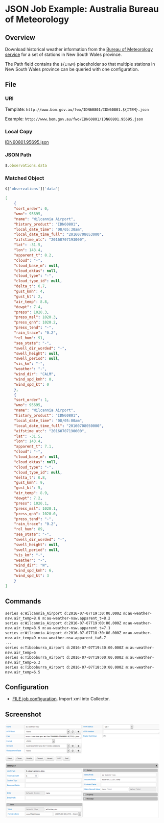 # JSON Job Example: Australia Bureau of Meteorology

## Overview

Download historical weather information from the [Bureau of Meteorology service](http://www.bom.gov.au) for a set of stations in New South Wales province.

The Path field contains the `${ITEM}` placeholder so that multiple stations in New South Wales province can be queried with one configuration.

## File

### URI

Template: `http://www.bom.gov.au/fwo/IDN60801/IDN60801.${ITEM}.json`

Example: `http://www.bom.gov.au/fwo/IDN60801/IDN60801.95695.json`

### Local Copy

[IDN60801.95695.json](IDN60801.95695.json)

### JSON Path

```javascript
$.observations.data
```

### Matched Object

```javascript
$['observations']['data']
```

```json
[
    {
    "sort_order": 0,
    "wmo": 95695,
    "name": "Wilcannia Airport",
    "history_product": "IDN60801",
    "local_date_time": "08/05:30am",
    "local_date_time_full": "20160708053000",
    "aifstime_utc": "20160707193000",
    "lat": -31.5,
    "lon": 143.4,
    "apparent_t": 8.2,
    "cloud": "-",
    "cloud_base_m": null,
    "cloud_oktas": null,
    "cloud_type": "-",
    "cloud_type_id": null,
    "delta_t": 0.7,
    "gust_kmh": 4,
    "gust_kt": 2,
    "air_temp": 8.8,
    "dewpt": 7.4,
    "press": 1020.3,
    "press_msl": 1020.3,
    "press_qnh": 1020.2,
    "press_tend": "-",
    "rain_trace": "0.2",
    "rel_hum": 91,
    "sea_state": "-",
    "swell_dir_worded": "-",
    "swell_height": null,
    "swell_period": null,
    "vis_km": "-",
    "weather": "-",
    "wind_dir": "CALM",
    "wind_spd_kmh": 0,
    "wind_spd_kt": 0
    },
    {
    "sort_order": 1,
    "wmo": 95695,
    "name": "Wilcannia Airport",
    "history_product": "IDN60801",
    "local_date_time": "08/05:00am",
    "local_date_time_full": "20160708050000",
    "aifstime_utc": "20160707190000",
    "lat": -31.5,
    "lon": 143.4,
    "apparent_t": 7.1,
    "cloud": "-",
    "cloud_base_m": null,
    "cloud_oktas": null,
    "cloud_type": "-",
    "cloud_type_id": null,
    "delta_t": 0.8,
    "gust_kmh": 9,
    "gust_kt": 5,
    "air_temp": 8.9,
    "dewpt": 7.2,
    "press": 1020.1,
    "press_msl": 1020.1,
    "press_qnh": 1020.0,
    "press_tend": "-",
    "rain_trace": "0.2",
    "rel_hum": 89,
    "sea_state": "-",
    "swell_dir_worded": "-",
    "swell_height": null,
    "swell_period": null,
    "vis_km": "-",
    "weather": "-",
    "wind_dir": "W",
    "wind_spd_kmh": 6,
    "wind_spd_kt": 3
    }
]
```

## Commands

```ls
series e:Wilcannia_Airport d:2016-07-07T19:30:00.000Z m:au-weather-nsw.air_temp=8.8 m:au-weather-nsw.apparent_t=8.2
series e:Wilcannia_Airport d:2016-07-07T19:00:00.000Z m:au-weather-nsw.air_temp=8.9 m:au-weather-nsw.apparent_t=7.1
series e:Wilcannia_Airport d:2016-07-07T18:30:00.000Z m:au-weather-nsw.air_temp=9 m:au-weather-nsw.apparent_t=6.7
...
series e:Tibooburra_Airport d:2016-07-07T19:30:00.000Z m:au-weather-nsw.air_temp=6
series e:Tibooburra_Airport d:2016-07-07T19:00:00.000Z m:au-weather-nsw.air_temp=6.3
series e:Tibooburra_Airport d:2016-07-07T18:30:00.000Z m:au-weather-nsw.air_temp=6.5
```

## Configuration

* [FILE job configuration](australia-weather-job.xml). Import xml into Collector.

## Screenshot

![Job Screenshot](australia-weather-config.png)
